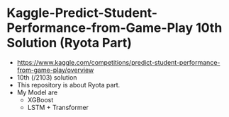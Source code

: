 # Kaggle-Predict-Student-Performance-from-Game-Play 10th Solution (Ryota Part)
* https://www.kaggle.com/competitions/predict-student-performance-from-game-play/overview
* 10th (/2103) solution
* This repository is about Ryota part.
* My Model are
  * XGBoost
  * LSTM + Transformer
